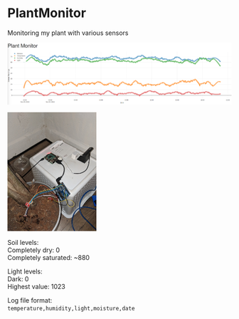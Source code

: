 # PlantMonitor
Monitoring my plant with various sensors

![graph](images/plant.png)

<img src="images/img1.jpg" width="200">

Soil levels:<br>
Completely dry: 0<br>
Completely saturated: ~880<br>

Light levels:<br>
Dark: 0<br>
Highest value: 1023<br>

Log file format:<br>
`temperature,humidity,light,moisture,date`
